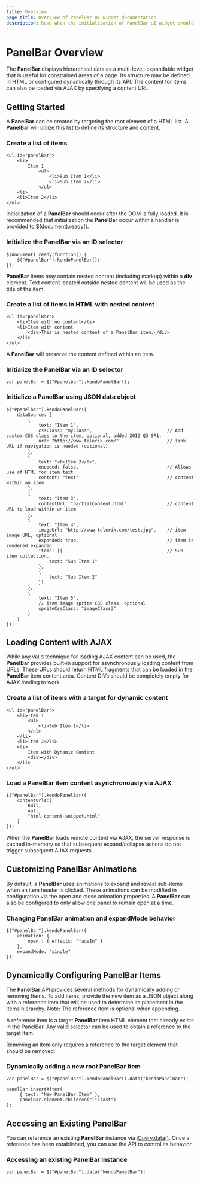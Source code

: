 ```yaml
---
title: Overview
page_title: Overview of PanelBar UI widget documentation
description: Read when the initialization of PanelBar UI widget should occur and how to load the content with AJAX.
---
```


# PanelBar Overview

The **PanelBar** displays hierarchical data as a multi-level, expandable widget that is useful for
constrained areas of a page. Its structure may be defined in HTML or configured dynamically through its API. The
content for items can also be loaded via AJAX by specifying a content URL.


## Getting Started

A **PanelBar** can be created by targeting the root element of a HTML list. A
**PanelBar** will utilize this list to define its structure and content.

### Create a list of items

    <ul id="panelBar">
        <li>
            Item 1
                <ul>
                    <li>Sub Item 1</li>
                    <li>Sub Item 2</li>
                </ul>
        <li>
        <li>Item 2</li>
    </ul>

Initialization of a **PanelBar** should occur after the DOM is fully loaded. It is recommended
that initialization the **PanelBar** occur within a handler is provided to $(document).ready().

### Initialize the PanelBar via an ID selector

    $(document).ready(function() {
        $("#panelBar").kendoPanelBar();
    });

**PanelBar** items may contain nested content (including markup) within a **div**
element. Text content located outside nested content will be used as the title of the item.

### Create a list of items in HTML with nested content

    <ul id="panelBar">
        <li>Item with no content</li>
        <li>Item with content
            <div>This is nested content of a PanelBar item.</div>
        </li>
    </ul>

A **PanelBar** will preserve the content defined within an item.

### Initialize the PanelBar via an ID selector

    var panelBar = $("#panelbar").kendoPanelBar();

### Initialize a PanelBar using JSON data object

    $("#panelbar").kendoPanelBar({
        dataSource: [
            {
                text: "Item 1",
                cssClass: "myClass",                            // Add custom CSS class to the item, optional, added 2012 Q3 SP1.
                url: "http://www.telerik.com/"                  // link URL if navigation is needed (optional)
            },
            {
                text: "<b>Item 2</b>",
                encoded: false,                                 // Allows use of HTML for item text
                content: "text"                                 // content within an item
            },
            {
                text: "Item 3",
                contentUrl: "partialContent.html"               // content URL to load within an item
            },
            {
                text: "Item 4",
                imageUrl: "http://www.telerik.com/test.jpg",    // item image URL, optional
                expanded: true,                                 // item is rendered expanded
                items: [{                                       // Sub item collection.
                    text: "Sub Item 1"
                },
                {
                    text: "Sub Item 2"
                }]
            },
            {
                text: "Item 5",
                // item image sprite CSS class, optional
                spriteCssClass: "imageClass3"
            }
        ]
    });

## Loading Content with AJAX


While any valid technique for loading AJAX content can be used, the **PanelBar** provides built-in
support for asynchronously loading content from URLs. These URLs should return HTML fragments that can be
loaded in the **PanelBar** item content area. Content DIVs should be completely empty for AJAX
loading to work.

### Create a list of items with a target for dynamic content

    <ul id="panelBar">
        <li>Item 1
            <ul>
                <li>Sub Item 1</li>
            </ul>
        </li>
        <li>Item 2</li>
        <li>
            Item with Dynamic Content
            <div></div>
        </li>
    </ul>

### Load a PanelBar item content asynchronously via AJAX

    $("#panelBar").kendoPanelBar({
        contentUrls:[
            null,
            null,
            "html-content-snippet.html"
        ]
    });

When the **PanelBar** loads remote content via AJAX, the server response is cached in-memory so
that subsequent expand/collapse actions do not trigger subsequent AJAX requests.


## Customizing PanelBar Animations


By default, a **PanelBar** uses animations to expand and reveal sub-items when an item header is
clicked. These animations can be modified in configuration via the open and close animation properties. A
**PanelBar** can also be configured to only allow one panel to remain open at a time.

### Changing PanelBar animation and expandMode behavior

    $("#panelBar").kendoPanelBar({
        animation: {
            open : { effects: "fadeIn" }
        },
        expandMode: "single"
    });

## Dynamically Configuring PanelBar Items


The **PanelBar** API provides several methods for dynamically adding or removing Items. To add
items, provide the new item as a JSON object along with a reference item that will be used to determine its
placement in the items hierarchy. Note: The reference item is optional when appending.



A reference item is a target **PanelBar** item HTML element that already exists in the PanelBar.
Any valid selector can be used to obtain a reference to the target item.


Removing an item only requires a reference to the target element that should be removed.

### Dynamically adding a new root PanelBar item

    var panelBar = $("#panelBar").kendoPanelBar().data("kendoPanelBar");

    panelBar.insertAfter(
         { text: "New PanelBar Item" },
         panelBar.element.children("li:last")
    );

## Accessing an Existing PanelBar


You can reference an existing **PanelBar** instance via
[jQuery.data()](http://api.jquery.com/jQuery.data/). Once a reference has been established, you can
use the API to control its behavior.

### Accessing an existing PanelBar instance

    var panelBar = $("#panelBar").data("kendoPanelBar");

